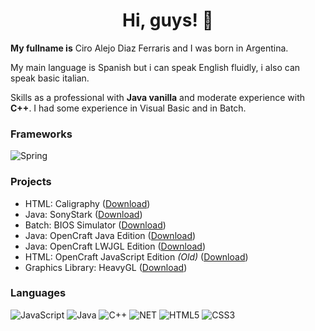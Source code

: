 <h1 align="center">Hi, guys! 👋</h1>

**My fullname is** Ciro Alejo Diaz Ferraris and I was born in Argentina.

My main language is Spanish but i can speak English fluidly, i also can speak basic italian.

Skills as a professional with **Java vanilla** and moderate experience with **C++**. I had some experience
in Visual Basic and in Batch.

### Frameworks
![Spring](https://img.shields.io/badge/spring-black?style=for-the-badge&logo=spring)

### Projects
- HTML: Caligraphy ([Download](https://sourceforge.net/projects/ciro2-utilities/files/Caligraphy/))
- Java: SonyStark ([Download](https://sourceforge.net/projects/ciro2-utilities/files/SonyStark/))
- Batch: BIOS Simulator ([Download](https://sourceforge.net/projects/ciro2-utilities/files/BIOS-Simulator/))
- Java: OpenCraft Java Edition ([Download](https://github.com/OpenCraft-Studios/Java-Edition))
- Java: OpenCraft LWJGL Edition ([Download](https://github.com/OpenCraft-Studios/OpenCraft))
- HTML: OpenCraft JavaScript Edition *(Old)* ([Download](https://github.com/CiroZDP/mc-jse))
- Graphics Library: HeavyGL ([Download](https://gist.github.com/HeavyGL/heavygl))

### Languages
![JavaScript](https://img.shields.io/badge/javascript-black?style=for-the-badge&logo=javascript)
![Java](https://img.shields.io/badge/java-black?style=for-the-badge&logo=openjdk)
![C++](https://img.shields.io/badge/c++-black?style=for-the-badge&logo=cplusplus)
![NET](https://img.shields.io/badge/.net-black?style=for-the-badge&logo=.net)
![HTML5](https://img.shields.io/badge/html5-black?style=for-the-badge&logo=html5)
![CSS3](https://img.shields.io/badge/css3-black?style=for-the-badge&logo=css3)
